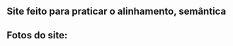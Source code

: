 <h2>Site feito para praticar o alinhamento, semântica</h2>

<h2>Fotos do site:</h2>

<img scr="Screenshot_1.png"/>
